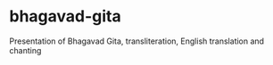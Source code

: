 bhagavad-gita
=============

Presentation of Bhagavad Gita, transliteration, English translation and chanting
